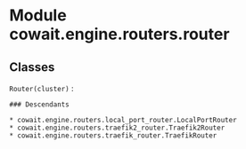 Module cowait.engine.routers.router
===================================

Classes
-------

`Router(cluster)`
:   

    ### Descendants

    * cowait.engine.routers.local_port_router.LocalPortRouter
    * cowait.engine.routers.traefik2_router.Traefik2Router
    * cowait.engine.routers.traefik_router.TraefikRouter